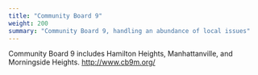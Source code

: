 ```yaml
---
title: "Community Board 9"
weight: 200
summary: "Community Board 9, handling an abundance of local issues"
---
```


Community Board 9 includes Hamilton Heights, Manhattanville, and Morningside Heights.
http://www.cb9m.org/